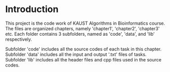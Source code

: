 # Introduction
This project is the code work of KAUST Algorithms in Bioinformatics course. The files are organized chapters, namely 'chapter1', 'chapter2', 'chapter3' etc. Each folder contains 3 subfolders, named as 'code', 'data', and 'lib' respectively.

Subfolder 'code' includes all the source codes of each task in this chapter. Subfolder 'data' includes all the input and output '.txt' files of tasks. Subfolder 'lib' includes all the header files and cpp files used in the source codes.
